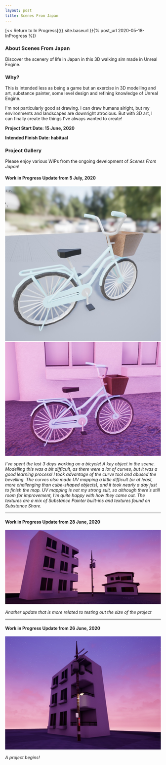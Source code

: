 ```yaml
---
layout: post
title: Scenes From Japan
---
```



[<< Return to In Progress]({{ site.baseurl }}{% post_url 2020-05-18-InProgress %})

### **About Scenes From Japan**
Discover the scenery of life in Japan in this 3D walking sim made in Unreal Engine.  


### **Why?**
This is intended less as being a game but an exercise in 3D modelling and art, substance painter, some level design and refining knowledge of Unreal Engine.

I'm not particularly good at drawing. I can draw humans alright, but my environments and landscapes are downright atrocious. But with 3D art, I can finally create the things I've always wanted to create! 

**Project Start Date: 15 June, 2020**

**Intended Finish Date: habitual** 


### **Project Gallery**

Please enjoy various WIPs from the ongoing development of _Scenes From Japan_!

#### Work in Progress Update from 5 July, 2020
![Scenes from Japan](/assets/artwork/MyGames/ScenesFromJapan/ScenesFromJapan_WIP_2020_Jul5.jpg)
![Scenes from Japan](/assets/artwork/MyGames/ScenesFromJapan/ScenesFromJapan_WIP_2020_Jul5_2.jpg)

_I've spent the last 3 days working on a bicycle! A key object in the scene. Modelling this was a bit difficult, as there were a lot of curves, but it was a good learning process! I took advantage of the curve tool and abused the bevelling. The curves also made UV mapping a little difficult (or at least, more challenging than cube-shaped objects), and it took nearly a day just to finish the map. UV mapping is not my strong suit, so although there's still room for improvement, I'm quite happy with how they came out. The textures are a mix of Substance Painter built-ins and textures found on Substance Share._

_______________________________________________________________________________________________________


#### Work in Progress Update from 28 June, 2020
![Scenes from Japan](/assets/artwork/MyGames/ScenesFromJapan/ScenesFromJapan_WIP2.jpg)

_Another update that is more related to testing out the size of the project_ 

_______________________________________________________________________________________________________


#### Work in Progress Update from 26 June, 2020

![Scenes from Japan](/assets/artwork/MyGames/ScenesFromJapan/ScenesFromJapan_WIP1.jpg)

_A project begins!_
